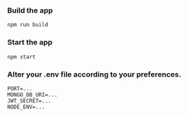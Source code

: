 ### Build the app

```shell
npm run build
```

### Start the app

```shell
npm start
```

### Alter your .env file according to your preferences.

```
PORT=...
MONGO_DB_URI=...
JWT_SECRET=...
NODE_ENV=...
```

